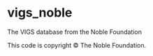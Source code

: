 # vigs_noble
The VIGS database from the Noble Foundation

This code is copyright &copy; The Noble Foundation. 

